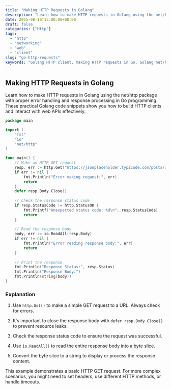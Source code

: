 ```yaml
---
title: "Making HTTP Requests in Golang"
description: "Learn how to make HTTP requests in Golang using the net/http package with proper error handling and response processing in Go programming."
date: 2025-08-16T15:00:00+08:00
draft: false
categories: ["Http"]
tags: 
  - "http"
  - "networking"
  - "web"
  - "client"
slug: "go-http-requests"
keywords: "Golang HTTP client, making HTTP requests in Go, Golang net/http package, HTTP GET request example, Go web client"
---
```


## Making HTTP Requests in Golang

Learn how to make HTTP requests in Golang using the net/http package with proper error handling and response processing in Go programming. These practical Golang code snippets show you how to build HTTP clients and interact with web APIs effectively.

```go
package main

import (
    "fmt"
    "io"
    "net/http"
)

func main() {
    // Make an HTTP GET request
    resp, err := http.Get("https://jsonplaceholder.typicode.com/posts/1")
    if err != nil {
        fmt.Println("Error making request:", err)
        return
    }
    defer resp.Body.Close()
    
    // Check the response status code
    if resp.StatusCode != http.StatusOK {
        fmt.Printf("Unexpected status code: %d\n", resp.StatusCode)
        return
    }
    
    // Read the response body
    body, err := io.ReadAll(resp.Body)
    if err != nil {
        fmt.Println("Error reading response body:", err)
        return
    }
    
    // Print the response
    fmt.Println("Response Status:", resp.Status)
    fmt.Println("Response Body:")
    fmt.Println(string(body))
}
```

### Explanation

1. Use `http.Get()` to make a simple GET request to a URL. Always check for errors.

2. It's important to close the response body with `defer resp.Body.Close()` to prevent resource leaks.

3. Check the response status code to ensure the request was successful.

4. Use `io.ReadAll()` to read the entire response body into a byte slice.

5. Convert the byte slice to a string to display or process the response content.

This example demonstrates a basic HTTP GET request. For more complex scenarios, you might need to set headers, use different HTTP methods, or handle timeouts.